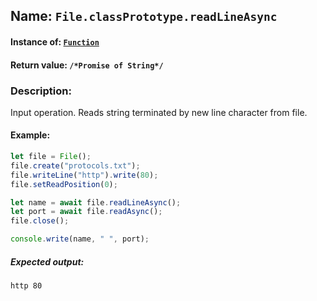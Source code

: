 ## Name: `File.classPrototype.readLineAsync`

#### Instance of: [`Function`](Function.md)

#### Return value: `/*Promise of String*/`

### Description:

Input operation. 
Reads string terminated by new line character 
from file.

#### Example:

```js
let file = File();
file.create("protocols.txt");
file.writeLine("http").write(80);
file.setReadPosition(0);

let name = await file.readLineAsync();
let port = await file.readAsync();
file.close();

console.write(name, " ", port);
```

##### Expected output:

```
http 80
```

